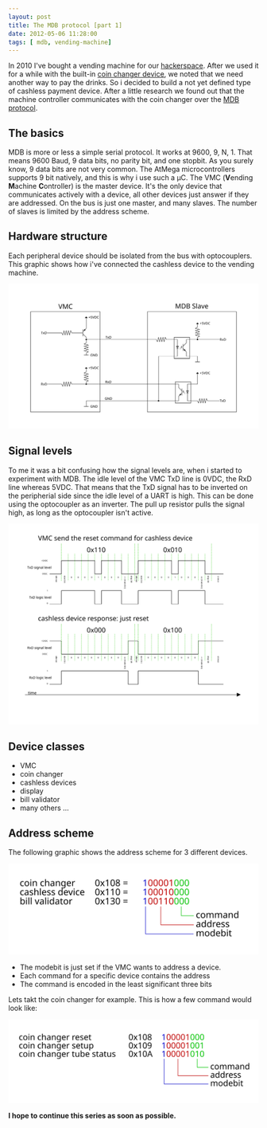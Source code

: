 ```yaml
---
layout: post
title: The MDB protocol [part 1]
date: 2012-05-06 11:28:00
tags: [ mdb, vending-machine]
---
```


In 2010 I've bought a vending machine for our [hackerspace](https://reaktor23.org/de/projects/mate_dealer).
After we used it for a while with the built-in [coin changer device](http://www.nri.de/download/PDF_Englisch/Ersatz_G46F_GB.pdf), 
we noted that we need another way to pay the drinks.
So i decided to build a not yet defined type of cashless payment device. After a little research we found out that the 
machine controller communicates with the coin changer over the [MDB protocol](http://www.vending.org/technology/MDB_Version_4-2.pdf). 

<!-- more -->

## The basics

MDB is more or less a simple serial protocol. It works at 9600, 9, N, 1. That means 9600 Baud, 9 data bits, no parity bit, and one stopbit.
As you surely know, 9 data bits are not very common. The AtMega microcontrollers supports 9 bit natively, and this is why i use such a μC.
The VMC (**V**ending **M**achine **C**ontroller) is the master device. It's the only device that communicates actively with a device, 
all other devices just answer if they are addressed. On the bus is just one master, and many slaves. The number of slaves is limited by the address scheme.

## Hardware structure

Each peripheral device should be isolated from the bus with optocouplers.
This graphic shows how i've connected the cashless device to the vending machine.

!['MDB wireing'](mdb-wiring.svg)

## Signal levels

To me it was a bit confusing how the signal levels are, when i started to experiment with MDB. The idle level of the VMC TxD line is 0VDC, the RxD line whereas 5VDC.
That means that the TxD signal has to be inverted on the peripherial side since the idle level of a UART is high. This can be done using the optocoupler as an inverter.
The pull up resistor pulls the signal high, as long as the optocoupler isn't active.

!['MDB signal levels'](mdb-levels.svg)

## Device classes

+ VMC 
+ coin changer 
+ cashless devices
+ display
+ bill validator
+ many others ...

## Address scheme

The following graphic shows the address scheme for 3 different devices.

!['MDB address scheme'](mdb-address-scheme.svg)

+ The modebit is just set if the VMC wants to address a device.
+ Each command for a specific device contains the address
+ The command is encoded in the least significant three bits

Lets takt the coin changer for example. This is how a few command would look like:

!['MDB address scheme 2'](mdb-address-scheme-2.svg)

**I hope to continue this series as soon as possible.**


